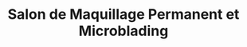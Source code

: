 ---
title: "Salon de Maquillage Permanent et Microblading"
description: "Bienvenue au Studio Holloway. Nous sommes un salon de maquillage permanent et microblading situé sur la Rive Sud de Montreal. Visitez notre site pour plus de détails."
layout: home
videoID: "VPX-nD6YrvA"

# Hero Header Section

heading0: "Nous Offrons"
heading1: "Une expérience unique en microblading, tatouage cosmétique et traditionel"
heading2: "Obtenez votre consultation gratuite"


# About Section

about__heading: "Bienvenue Chez Studio Holloway!"

about__subheading: "Notre corps est notre toile. C'est un média pour nos propres histoires; où nous avons été, ce que nous avons fait et ce qui fait que nous sommes qui nous sommes! Mettre en valeur l'extérieur pour qu'il reflète la beauté de ce qui se passe à l'intérieur est une passion que l'artiste et propriétaire Jessica Holloway a toujours aimé poursuivre. Elle encourage ses clients à célébrer leur caractère unique, et s'efforce de les aider à travers ses services de tatouages cosmétiques.<br><br>
L'équipe de Studio Holloway constitue aussi d'artistes Jaëlle Cyr (tatouage) et Alina Meshadi (microblading). Ensemble, elles offrent une multitudes de services de la plus haute qualité!"

# Solution Section
services__heading: "Nos Tatouages Cosmétiques"

services__subheading: "Laissez nous vous créer les plus beaux tatouages sur mesure pour vous mettre en valeur!"

# Testimonials

testimonial1: "Elaine Godin"
testimonial1__desc: "Mon projet d’avoir des nouveaux sourcils s’est avéré être un grand succès…et ce grâce à toi. J’ai beaucoup apprécié ton soucis du détail et toutes ces heures que tu as passé à mes côtés pour redéfinir mes nouveaux sourcils…Encore merci, ils sont magnifiques!"

testimonial2: "Odette Scully"
testimonial2__desc: "Service impeccable !! Personne très fiable et à l’écoute de nos besoins et intérêts, incluant nos peurs. Jessica prends de bien expliquer et valider avec nous. Je n’ai que des éloges des différents services (tattoo, semi-permanent) Elle a une expression créative exceptionnelle et est très attachante dans son professionnalisme."

testimonial3: "Joumala Belqziz"
testimonial3__desc: "Excellent service. Je recommande à 100 %. J’étais intéressée par le permanent mais je n’étais pas très sûre de moi. Jessica a pris le temps de m’expliquer, et j’ai sauté le pas. Le résultat est tellement naturel!!! Merci Jess!!!"

testimonial4: "Brigitte Eysseric-Reynaud"
testimonial4__desc: "Très belle expérience avec Jessica. Elle maîtrise parfaitement son art (car c’est une véritable artiste) tout en mettant en avant la sécurité et l’information au client. Très heureuse aussi d’avoir participé au choix des options et d’avoir été si bien conseillée. En plus, ça fait du bien au moral! Merci, merci, merci!"

testimonial5: "Amilie Tétrault"
testimonial5__desc: "Service super professionnel et personnalisé! Très à l’écoute des besoins et des attentes! J’ai visitée beaucoup d’endroit avant de me faire tatouer les sourcils de façon permanante et je ne regrette absolument pas d’avoir choisis le studio holloway! Vous ne serais pas déçu."

---